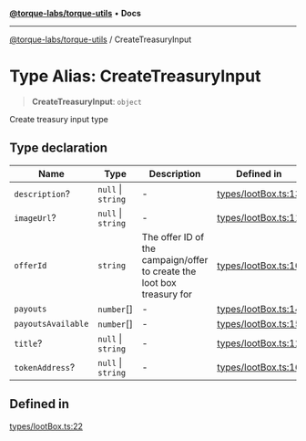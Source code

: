 [**@torque-labs/torque-utils**](../README.md) • **Docs**

***

[@torque-labs/torque-utils](../README.md) / CreateTreasuryInput

# Type Alias: CreateTreasuryInput

> **CreateTreasuryInput**: `object`

Create treasury input type

## Type declaration

| Name | Type | Description | Defined in |
| ------ | ------ | ------ | ------ |
| `description`? | `null` \| `string` | - | [types/lootBox.ts:13](https://github.com/torque-labs/torque-utils/blob/c76fb4101d477d1e8e6fb4f5de7a277964527c27/types/lootBox.ts#L13) |
| `imageUrl`? | `null` \| `string` | - | [types/lootBox.ts:11](https://github.com/torque-labs/torque-utils/blob/c76fb4101d477d1e8e6fb4f5de7a277964527c27/types/lootBox.ts#L11) |
| `offerId` | `string` | The offer ID of the campaign/offer to create the loot box treasury for | [types/lootBox.ts:10](https://github.com/torque-labs/torque-utils/blob/c76fb4101d477d1e8e6fb4f5de7a277964527c27/types/lootBox.ts#L10) |
| `payouts` | `number`[] | - | [types/lootBox.ts:14](https://github.com/torque-labs/torque-utils/blob/c76fb4101d477d1e8e6fb4f5de7a277964527c27/types/lootBox.ts#L14) |
| `payoutsAvailable` | `number`[] | - | [types/lootBox.ts:15](https://github.com/torque-labs/torque-utils/blob/c76fb4101d477d1e8e6fb4f5de7a277964527c27/types/lootBox.ts#L15) |
| `title`? | `null` \| `string` | - | [types/lootBox.ts:12](https://github.com/torque-labs/torque-utils/blob/c76fb4101d477d1e8e6fb4f5de7a277964527c27/types/lootBox.ts#L12) |
| `tokenAddress`? | `null` \| `string` | - | [types/lootBox.ts:16](https://github.com/torque-labs/torque-utils/blob/c76fb4101d477d1e8e6fb4f5de7a277964527c27/types/lootBox.ts#L16) |

## Defined in

[types/lootBox.ts:22](https://github.com/torque-labs/torque-utils/blob/c76fb4101d477d1e8e6fb4f5de7a277964527c27/types/lootBox.ts#L22)
